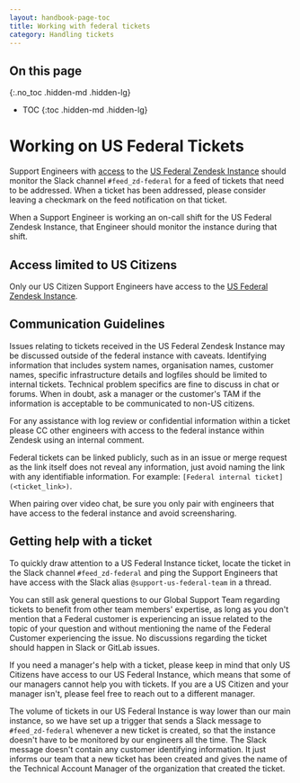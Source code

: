 ```yaml
---
layout: handbook-page-toc
title: Working with federal tickets
category: Handling tickets
---
```


## On this page
{:.no_toc .hidden-md .hidden-lg}

- TOC
{:toc .hidden-md .hidden-lg}

# Working on US Federal Tickets

Support Engineers with [access](#access-limited-to-us-citizens) to the
[US Federal Zendesk Instance](/handbook/support/workflows/zendesk-instances.html)
should monitor the Slack channel `#feed_zd-federal` for a feed of tickets that need
to be addressed. When a ticket has been addressed, please consider leaving a checkmark
on the feed notification on that ticket.

When a Support Engineer is working an on-call shift for the US Federal Zendesk Instance,
that Engineer should monitor the instance during that shift. 

## Access limited to US Citizens

Only our US Citizen Support Engineers have access to the
[US Federal Zendesk Instance](/handbook/support/workflows/zendesk-instances.html). 

## Communication Guidelines

Issues relating to tickets received in the US Federal Zendesk Instance may be discussed outside of the federal instance with caveats.  Identifying information that includes system names, organisation names, customer names, specific infrastructure details and logfiles should be limited to internal tickets. Technical problem specifics are fine to discuss in chat or forums. When in doubt, ask a manager or the customer's TAM if the information is acceptable to be communicated to non-US citizens. 

For any assistance with log review or confidential information within a ticket please CC other engineers with access to the federal instance within Zendesk using an internal comment.

Federal tickets can be linked publicly, such as in an issue or merge request as the link itself
does not reveal any information, just avoid naming the link with any identifiable information. For
example: `[Federal internal ticket](<ticket_link>)`.

When pairing over video chat, be sure you only pair with engineers that have access to the federal
instance and avoid screensharing.

## Getting help with a ticket

To quickly draw attention to a US Federal Instance ticket, locate the ticket in the Slack channel
`#feed_zd-federal` and ping the Support Engineers that have access with the Slack alias `@support-us-federal-team`
in a thread.

You can still ask general questions to our Global Support Team regarding tickets to benefit from other team members'
expertise, as long as you don't mention that a Federal customer is experiencing an issue related to the topic of your
question and without mentioning the name of the Federal Customer experiencing the issue. No discussions regarding the
ticket should happen in Slack or GitLab issues.

If you need a manager's help with a ticket, please keep in mind that only US Citizens have access to our US Federal
Instance, which means that some of our managers cannot help you with tickets. If you are a US Citizen and your manager
isn't, please feel free to reach out to a different manager.

The volume of tickets in our US Federal Instance is way lower than our main instance, so we have set up a trigger that
sends a Slack message to `#feed_zd-federal` whenever a new ticket is created, so that the instance doesn't have to be
monitored by our engineers all the time. The Slack message doesn't contain any customer identifying information. It just
informs our team that a new ticket has been created and gives the name of the Technical Account Manager of the organization
that created the ticket.
